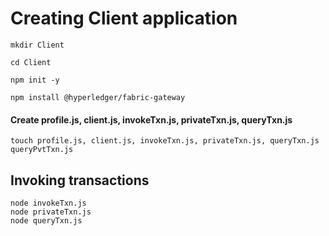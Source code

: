 # Creating Client application

```
mkdir Client
```
```
cd Client
```
```
npm init -y
```
```
npm install @hyperledger/fabric-gateway
```

#### Create profile.js, client.js, invokeTxn.js, privateTxn.js, queryTxn.js
```
touch profile.js, client.js, invokeTxn.js, privateTxn.js, queryTxn.js queryPvtTxn.js
```
## Invoking transactions
```
node invokeTxn.js
node privateTxn.js
node queryTxn.js
```

